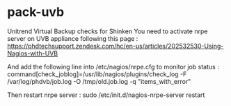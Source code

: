 pack-uvb
=========

Unitrend Virtual Backup checks for Shinken
You need to activate nrpe server on UVB appliance
following this page :
https://phdtechsupport.zendesk.com/hc/en-us/articles/202532530-Using-Nagios-with-UVB

And add the following line into /etc/nagios/nrpe.cfg
to monitor job status :
command[check_joblog]=/usr/lib/nagios/plugins/check_log -F /var/log/phdvb/job.log -O /tmp/old.job.log -q "items_with_error"

Then restart nrpe server : 
sudo /etc/init.d/nagios-nrpe-server restart
